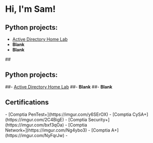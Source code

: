 <h1>Hi, I'm Sam! <br/> <a href="https://www.linkedin.com/in/sameer-insanali/"></a> </h1>

<h2>Python projects: </h2>

- [Active Directory Home Lab](https://github.com/SInsanali/ActiveDirectoryLab)
- <b>Blank</b>
- <b>Blank</b>

##<h2>Python projects: </h2>

##- [Active Directory Home Lab](https://github.com/SInsanali/ActiveDirectoryLab)
##- <b>Blank</b>
##- <b>Blank</b>


<h2>Certifications</h2>
- [Comptia PenTest+](https://imgur.com/y6SErOX)
- [Comptia CySA+](https://imgur.com/2C4BigE)
- [Comptia Security+](https://imgur.com/bxf3qOa)
- [Comptia Network+])https://imgur.com/Ng4ybo3)
- [Comptia A+](https://imgur.com/NyFqrJw)
- 



